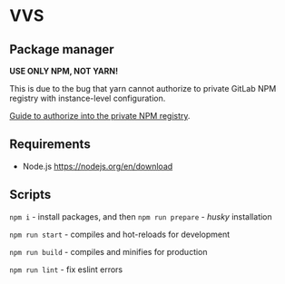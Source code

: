 # VVS

## Package manager

**USE ONLY NPM, NOT YARN!**

This is due to the bug that yarn cannot
authorize to private GitLab NPM registry
with instance-level configuration.

[Guide to authorize into the private NPM registry](https://gitlab.com/s-e/reusable/frontend).

## Requirements
* Node.js https://nodejs.org/en/download

## Scripts
`npm i` - install packages, and then `npm run prepare` - _husky_ installation

`npm run start` - compiles and hot-reloads for development

`npm run build` - compiles and minifies for production

`npm run lint` - fix eslint errors
